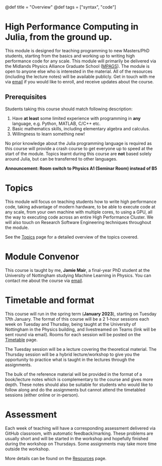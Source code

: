 @def title = "Overview"
@def tags = ["syntax", "code"]


# High Performance Computing in Julia, from the ground up.

This module is designed for teaching programming to new Masters/PhD students, starting from the basics and working up to writing high performance code for any scale. This module will primarily be delivered via the Midlands Physics Alliance Graduate School ([MPAGS](https://warwick.ac.uk/fac/sci/physics/mpags/modules/)). The module is open to anyone else who is interested in the material. All of the resources (including the lecture notes) will be available publicly. Get in touch with me via [email](mailto:jamie.mair@nottingham.ac.uk) if you would like to enroll, and receive updates about the course.

## Prerequisites

Students taking this course should match following description:
1. Have **at least** some limited experience with programming in **any** language, e.g. Python, MATLAB, C/C++ etc.
2. Basic mathematics skills, including elementary algebra and calculus.
3. Willingness to learn something new!

No prior knowledge about the Julia programming language is required as this course will provide a crash course to get everyone up to speed at the start of the module. Topics learnt during this course are **not** based solely around Julia, but can be transferred to other languages.

**Announcement: Room switch to Physics A1 (Seminar Room) instead of B5**

# Topics
This module will focus on teaching students how to write high performance code, taking advantage of modern hardware, to be able to execute code at any scale, from your own machine with multiple cores, to using a GPU, all the way to executing code across an entire High Performance Cluster. We will also touch on Research Software Engineering techniques throughout the module.

See the [Topics](/topics/) page for a detailed overview of the topics covered.

# Module Convenor

This course is taught by me, **Jamie Mair**, a final-year PhD student at the University of Nottingham studying Machine Learning in Physics. You can contact me about the course via [email](mailto:jamie.mair@nottingham.ac.uk).

# Timetable and format

This course will run in the spring term (**January 2023**), starting on Tuesday 17th January. The format of this course will be a 2 1-hour sessions each week on Tuesday and Thursday, being taught at the University of Nottingham in the Physics building, and livestreamed on Teams (link will be sent round via email). Rooms for each session will be posted on the [Timetable](/timetable/) page.

The Tuesday session will be a lecture covering the theoretical material. The Thursday session will be a hybrid lecture/workshop to give you the opportunity to practice what is taught in the lectures through the assignments.

The bulk of the reference material will be provided in the format of a book/lecture notes which is complementary to the course and gives more depth. These notes should also be suitable for students who would like to follow along and do the assignments but cannot attend the timetabled sessions (either online or in-person).

# Assessment

Each week of teaching will have a corresponding assessment delivered via GitHub classroom, with automatic feedback/marking. These problems are usually short and will be started in the workshop and hopefully finished during the workshop on Thursdays. Some assignments may take more time outside the workshop. 

More details can be found on the [Resources](/resources/) page.